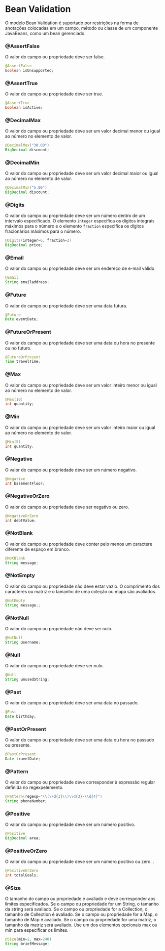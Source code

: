 # Bean Validation

O modelo Bean Validation é suportado por restrições na forma de anotações colocadas em um campo, método ou classe de um componente JavaBeans, como um bean gerenciado.

### @AssertFalse
O valor do campo ou propriedade deve ser false.
```java
@AssertFalse
boolean isUnsupported;
```

### @AssertTrue
O valor do campo ou propriedade deve ser true.
```java
@AssertTrue
boolean isActive;
```

### @DecimalMax
O valor do campo ou propriedade deve ser um valor decimal menor ou igual ao número no elemento de valor.
```java
@DecimalMax("30.00")
BigDecimal discount;
```

### @DecimalMin
O valor do campo ou propriedade deve ser um valor decimal maior ou igual ao número no elemento de valor.
```java
@DecimalMin("5.00")
BigDecimal discount;
```

### @Digits
O valor do campo ou propriedade deve ser um número dentro de um intervalo especificado. O elemento `integer`  especifica os dígitos integrais máximos para o número e o elemento `fraction` especifica os dígitos fracionários máximos para o número.
```java
@Digits(integer=6, fraction=2)
BigDecimal price;
```

### @Email
O valor do campo ou propriedade deve ser um endereço de e-mail válido.
```java
@Email
String emailaddress;
```

### @Future
O valor do campo ou propriedade deve ser uma data futura.
```java
@Future
Date eventDate;
```

### @FutureOrPresent
O valor do campo ou propriedade deve ser uma data ou hora no presente ou no futuro.
```java
@FutureOrPresent
Time travelTime;
```

### @Max
O valor do campo ou propriedade deve ser um valor inteiro menor ou igual ao número no elemento de valor.
```java
@Max(10)
int quantity;
```

### @Min
O valor do campo ou propriedade deve ser um valor inteiro maior ou igual ao número no elemento de valor.
```java
@Min(5)
int quantity;
```

### @Negative
O valor do campo ou propriedade deve ser um número negativo.
```java
@Negative
int basementFloor;
```

### @NegativeOrZero
O valor do campo ou propriedade deve ser negativo ou zero.
```java
@NegativeOrZero
int debtValue;
```

### @NotBlank
O valor do campo ou propriedade deve conter pelo menos um caractere diferente de espaço em branco.
```java
@NotBlank
String message;
```

### @NotEmpty
O valor do campo ou propriedade não deve estar vazio. O comprimento dos caracteres ou matriz e o tamanho de uma coleção ou mapa são avaliados.
```java
@NotEmpty
String message;;
```

### @NotNull
O valor do campo ou propriedade não deve ser nulo.
```java
@NotNull
String username;
```

### @Null
O valor do campo ou propriedade deve ser nulo.
```java
@Null
String unusedString;
```

### @Past
O valor do campo ou propriedade deve ser uma data no passado.
```java
@Past
Date birthday;
```

### @PastOrPresent
O valor do campo ou propriedade deve ser uma data ou hora no passado ou presente.
```java
@PastOrPresent
Date travelDate;
```

### @Pattern
O valor do campo ou propriedade deve corresponder à expressão regular definida no regexpelemento.
```java
@Pattern(regexp="\\(\\d{3}\\)\\d{3}-\\d{4}")
String phoneNumber;
```

### @Positive
O valor do campo ou propriedade deve ser um número positivo.
```java
@Positive
BigDecimal area;
```

### @PositiveOrZero
O valor do campo ou propriedade deve ser um número positivo ou zero. .
```java
@PositiveOrZero
int totalGoals;
```

### @Size
O tamanho do campo ou propriedade é avaliado e deve corresponder aos limites especificados. Se o campo ou propriedade for um String, o tamanho da string será avaliado. Se o campo ou propriedade for a Collection, o tamanho de Collection é avaliado. Se o campo ou propriedade for a Map, o tamanho de Map é avaliado. Se o campo ou propriedade for uma matriz, o tamanho da matriz será avaliado. Use um dos elementos opcionais max ou min para especificar os limites.
```java
@Size(min=2, max=240)
String briefMessage;
```
